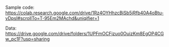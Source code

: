 Sample code: https://colab.research.google.com/drive/1Rz4OYHhzcBjSb5jRfb40A4oBtu-vDpsI#scrollTo=T-95Em2MAchd&uniqifier=1

Data: https://drive.google.com/drive/folders/1UPFmOCFjzuo0OuizKm8EgOP4CGw_pc1F?usp=sharing
